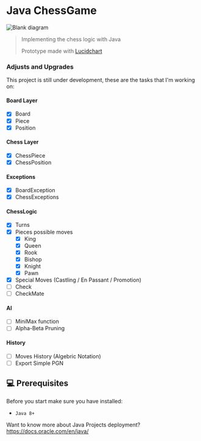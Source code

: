 # Java ChessGame
![Blank diagram](https://user-images.githubusercontent.com/43159733/200974285-fe8b4505-153d-45ff-8e2a-7f2c69e618a2.png)

> Implementing the chess logic with Java
>
> Prototype made with <a href="https://lucid.app/lucidchart/efa7d18b-83e7-4e9d-a2e3-50d4521e724c/edit?viewport_loc=-780%2C-1566%2C5109%2C2278%2C0_0&invitationId=inv_782d6057-6591-4255-a069-c26376a71ad7">Lucidchart</a>

### Adjusts and Upgrades

This project is still under development, these are the tasks that I'm working on:

#### Board Layer
- [x] Board
- [x] Piece
- [x] Position
#### Chess Layer
- [x] ChessPiece
- [x] ChessPosition
#### Exceptions
- [x] BoardException
- [x] ChessExceptions
#### ChessLogic
- [x] Turns
- [x] Pieces possible moves
  - [x] King
  - [x] Queen
  - [x] Rook
  - [x] Bishop
  - [x] Knight
  - [x] Pawn
- [x] Special Moves (Castling / En Passant / Promotion)
- [ ] Check
- [ ] CheckMate
#### AI
- [ ] MiniMax function
- [ ] Alpha-Beta Pruning
#### History
- [ ] Moves History (Algebric Notation)
- [ ] Export Simple PGN

## 💻 Prerequisites

Before you start make sure you have installed:
* `Java 8+`

Want to know more about Java Projects deployment?
https://docs.oracle.com/en/java/
